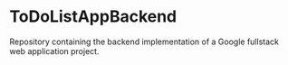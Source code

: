 # ToDoListAppBackend
Repository containing the backend implementation of a Google fullstack web application project.
